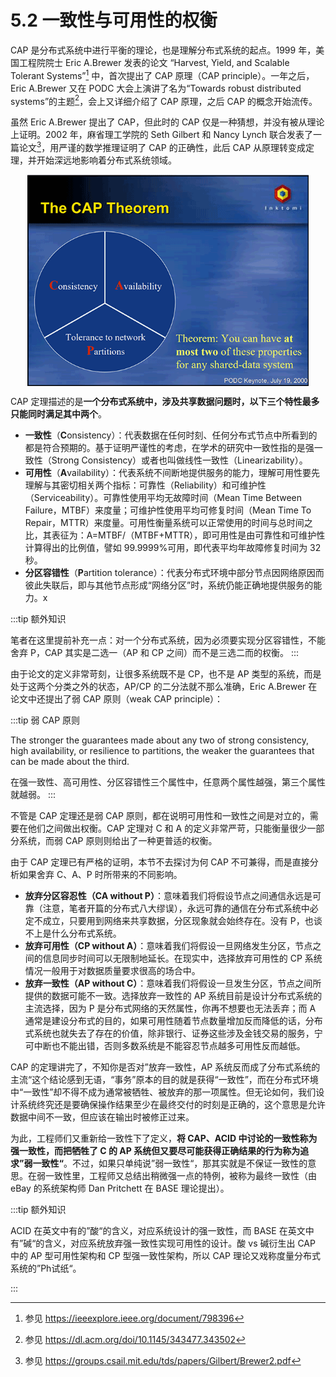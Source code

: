 # 5.2 一致性与可用性的权衡 

CAP 是分布式系统中进行平衡的理论，也是理解分布式系统的起点。1999 年，美国工程院院士 Eric A.Brewer 发表的论文 “Harvest, Yield, and Scalable Tolerant Systems”[^1] 中，首次提出了 CAP 原理（CAP principle）。一年之后，Eric A.Brewer 又在 PODC 大会上演讲了名为“Towards robust distributed systems”的主题[^2]，会上又详细介绍了 CAP 原理，之后 CAP 的概念开始流传。

虽然 Eric A.Brewer 提出了 CAP，但此时的 CAP 仅是一种猜想，并没有被从理论上证明。2002 年，麻省理工学院的 Seth Gilbert 和 Nancy Lynch 联合发表了一篇论文[^3]，用严谨的数学推理证明了 CAP 的正确性，此后 CAP 从原理转变成定理，并开始深远地影响着分布式系统领域。

<div  align="center">
	<img src="../assets/cap-theorem.png" width = "450"  align=center />
</div>

CAP 定理描述的是**一个分布式系统中，涉及共享数据问题时，以下三个特性最多只能同时满足其中两个**。

- **一致性**（**C**onsistency）：代表数据在任何时刻、任何分布式节点中所看到的都是符合预期的。基于证明严谨性的考虑，在学术的研究中一致性指的是强一致性（Strong Consistency）或者也叫做线性一致性（Linearizability）。
- **可用性**（**A**vailability）：代表系统不间断地提供服务的能力，理解可用性要先理解与其密切相关两个指标：可靠性（Reliability）和可维护性（Serviceability）。可靠性使用平均无故障时间（Mean Time Between Failure，MTBF）来度量；可维护性使用平均可修复时间（Mean Time To Repair，MTTR）来度量。可用性衡量系统可以正常使用的时间与总时间之比，其表征为：A=MTBF/（MTBF+MTTR），即可用性是由可靠性和可维护性计算得出的比例值，譬如 99.9999%可用，即代表平均年故障修复时间为 32 秒。
- **分区容错性**（**P**artition tolerance）：代表分布式环境中部分节点因网络原因而彼此失联后，即与其他节点形成“网络分区”时，系统仍能正确地提供服务的能力。x

:::tip 额外知识

笔者在这里提前补充一点：对一个分布式系统，因为必须要实现分区容错性，不能舍弃 P，CAP 其实是二选一（AP 和 CP 之间）而不是三选二而的权衡。
:::

由于论文的定义非常苛刻，让很多系统既不是 CP，也不是 AP 类型的系统，而是处于这两个分类之外的状态，AP/CP 的二分法就不那么准确，Eric A.Brewer 在论文中还提出了弱 CAP 原则（weak CAP principle）：

:::tip 弱 CAP 原则

The stronger the guarantees made about any two of strong
consistency, high availability, or resilience to partitions, the
weaker the guarantees that can be made about the third.

在强一致性、高可用性、分区容错性三个属性中，任意两个属性越强，第三个属性就越弱。
:::

不管是 CAP 定理还是弱 CAP 原则，都在说明可用性和一致性之间是对立的，需要在他们之间做出权衡。CAP 定理对 C 和 A 的定义非常严苛，只能衡量很少一部分系统，而弱 CAP 原则则给出了一种更普适的权衡。


由于 CAP 定理已有严格的证明，本节不去探讨为何 CAP 不可兼得，而是直接分析如果舍弃 C、A、P 时所带来的不同影响。

- **放弃分区容忍性（CA without P）**：意味着我们将假设节点之间通信永远是可靠（注意，笔者开篇的分布式八大缪误），永远可靠的通信在分布式系统中必定不成立，只要用到网络来共享数据，分区现象就会始终存在。没有 P，也谈不上是什么分布式系统。
- **放弃可用性（CP without A）**：意味着我们将假设一旦网络发生分区，节点之间的信息同步时间可以无限制地延长。在现实中，选择放弃可用性的 CP 系统情况一般用于对数据质量要求很高的场合中。
- **放弃一致性（AP without C）**：意味着我们将假设一旦发生分区，节点之间所提供的数据可能不一致。选择放弃一致性的 AP 系统目前是设计分布式系统的主流选择，因为 P 是分布式网络的天然属性，你再不想要也无法丢弃；而 A 通常是建设分布式的目的，如果可用性随着节点数量增加反而降低的话，分布式系统也就失去了存在的价值，除非银行、证券这些涉及金钱交易的服务，宁可中断也不能出错，否则多数系统是不能容忍节点越多可用性反而越低。


CAP 的定理讲完了，不知你是否对”放弃一致性，AP 系统反而成了分布式系统的主流“这个结论感到无语，“事务”原本的目的就是获得“一致性”，而在分布式环境中“一致性”却不得不成为通常被牺牲、被放弃的那一项属性。但无论如何，我们设计系统终究还是要确保操作结果至少在最终交付的时刻是正确的，这个意思是允许数据中间不一致，但应该在输出时被修正过来。

为此，工程师们又重新给一致性下了定义，**将 CAP、ACID 中讨论的一致性称为强一致性，而把牺牲了 C 的 AP 系统但又要尽可能获得正确结果的行为称为追求”弱一致性“**。不过，如果只单纯说”弱一致性“，那其实就是不保证一致性的意思。在弱一致性里，工程师又总结出稍微强一点的特例，被称为最终一致性（由 eBay 的系统架构师 Dan Pritchett 在 BASE 理论提出）。

:::tip 额外知识

ACID 在英文中有的”酸“的含义，对应系统设计的强一致性，而 BASE 在英文中有”碱“的含义，对应系统放弃强一致性实现可用性的设计。酸 vs 碱衍生出 CAP 中的 AP 型可用性架构和 CP 型强一致性架构，所以 CAP 理论又戏称度量分布式系统的”Ph试纸“。

:::


[^1]: 参见 https://ieeexplore.ieee.org/document/798396
[^2]: 参见 https://dl.acm.org/doi/10.1145/343477.343502
[^3]: 参见 https://groups.csail.mit.edu/tds/papers/Gilbert/Brewer2.pdf